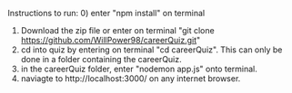 
Instructions to run:
0) enter "npm install" on terminal
1) Download the zip file or enter on terminal "git clone https://github.com/WillPower98/careerQuiz.git"
2) cd into quiz by entering on terminal "cd careerQuiz". This can only be done in a folder containing the careerQuiz.
3) in the careerQuiz folder, enter "nodemon app.js" onto terminal.
4) naviagte to http://localhost:3000/ on any internet browser.

